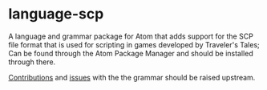 # language-scp
A language and grammar package for Atom that adds support for the SCP file format that is used for scripting in games developed by Traveler's Tales; Can be found through the Atom Package Manager and should be installed through there.

[Contributions](https://github.com/Fhoughton/language-scp/pulls) and [issues](https://github.com/Fhoughton/language-scp/issues) with the the grammar should be raised upstream.

